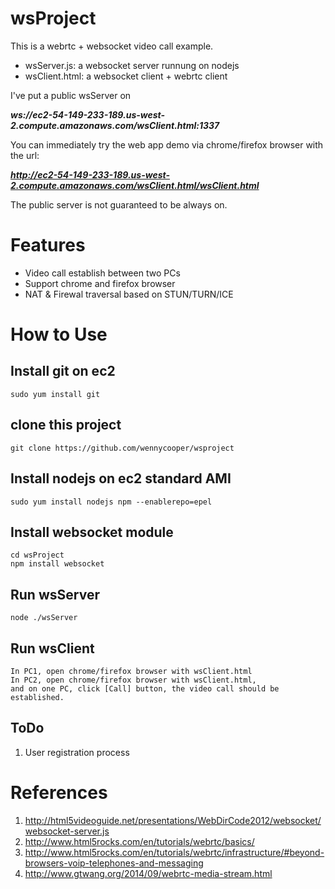 # wsProject

This is a webrtc + websocket video call example.

* wsServer.js: a websocket server runnung on nodejs
* wsClient.html: a websocket client + webrtc client

I've put a public wsServer on 

   ***ws://ec2-54-149-233-189.us-west-2.compute.amazonaws.com/wsClient.html:1337***
   
You can immediately try the web app demo via chrome/firefox browser with the url:

   ***http://ec2-54-149-233-189.us-west-2.compute.amazonaws.com/wsClient.html/wsClient.html***

The public server is not guaranteed to be always on.

# Features

* Video call establish between two PCs
* Support chrome and firefox browser
* NAT & Firewal traversal based on STUN/TURN/ICE


# How to Use
## Install git on ec2 
    sudo yum install git

## clone this project
    git clone https://github.com/wennycooper/wsproject

## Install nodejs on ec2 standard AMI
    sudo yum install nodejs npm --enablerepo=epel

## Install websocket module
    cd wsProject
    npm install websocket
    
## Run wsServer
    node ./wsServer

## Run wsClient
    In PC1, open chrome/firefox browser with wsClient.html
    In PC2, open chrome/firefox browser with wsClient.html, 
    and on one PC, click [Call] button, the video call should be established.

## ToDo

1. User registration process

# References

1. http://html5videoguide.net/presentations/WebDirCode2012/websocket/websocket-server.js
2. http://www.html5rocks.com/en/tutorials/webrtc/basics/
3. http://www.html5rocks.com/en/tutorials/webrtc/infrastructure/#beyond-browsers-voip-telephones-and-messaging
4. http://www.gtwang.org/2014/09/webrtc-media-stream.html


